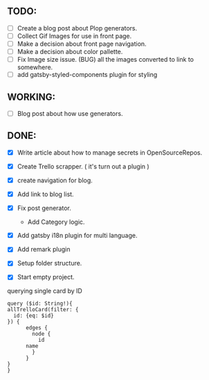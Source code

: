 


## TODO: 
  * [ ] Create a blog post about Plop generators.
  * [ ] Collect Gif Images for use in front page.
  * [ ] Make a decision about front page navigation.
  * [ ] Make a decision about color pallette. 
  * [ ] Fix Image size issue. (BUG) all the images converted to link to somewhere.
  * [ ] add gatsby-styled-components plugin for styling
## WORKING:
  * [ ] Blog post about how use generators.
## DONE:
  * [x] Write article about how to manage secrets in OpenSourceRepos.
  * [x] Create Trello scrapper. ( it's turn out a plugin )
  * [x] create navigation for blog. 
  * [x] Add link to blog list. 
  * [x] Fix post generator. 
    - Add Category logic. 
  * [X] Add gatsby i18n plugin for multi language.
  * [X] Add remark plugin
  * [x] Setup folder structure.
  * [x] Start empty project.


querying single card by ID

  ```
query ($id: String!){
  allTrelloCard(filter: {
    id: {eq: $id}
  }) {
		edges {
		  node {
		    id
        name
		  }
		}
  }
}

  ```
